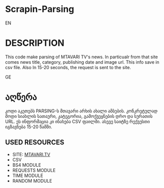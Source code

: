 # Scrapin-Parsing


EN
# DESCRIPTION
This code make parsing of MTAVARI TV's news. In particualr from that site comes news title, category, publishing date and image url. This info save in csv file. Also In 15-20 seconds, the request is sent to the site. 

GE
# აღწერა
კოდი აკეთებს PARSING-ს მთავარი არხის ახალი ამბების. კონკრეტულად მოდი სიახლის სათაური, კატეგორია, გამოქვეყნების დრო და სურათის URL. ეს ინფორმაცია კი ინახება CSV ფაილში. ასევე  საიტზე რექვესთი იგზავნება 15-20 წამში.



## __USED RESOURCES__ 

- SITE: [MTAVARI.TV](https://mtavari.tv/news/archive?page=1)
- CSV
- BS4 MODULE
- REQUESTS MODULE
- TIME MODULE
- RANDOM MODULE
